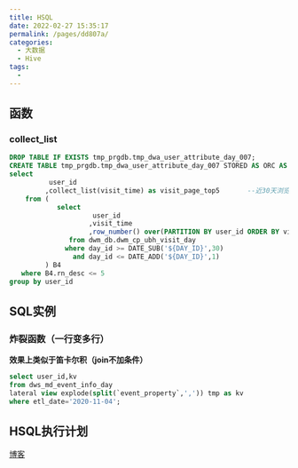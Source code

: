 ```yaml
---
title: HSQL
date: 2022-02-27 15:35:17
permalink: /pages/dd807a/
categories: 
  - 大数据
  - Hive
tags: 
  - 
---
```

## 函数

### collect_list

```sql
DROP TABLE IF EXISTS tmp_prgdb.tmp_dwa_user_attribute_day_007;
CREATE TABLE tmp_prgdb.tmp_dwa_user_attribute_day_007 STORED AS ORC AS
select
          user_id
         ,collect_list(visit_time) as visit_page_top5       --近30天浏览页面名称
    from (
            select
                     user_id
                    ,visit_time
                    ,row_number() over(PARTITION BY user_id ORDER BY visit_time desc) rn_desc
               from dwm_db.dwm_cp_ubh_visit_day
              where day_id >= DATE_SUB('${DAY_ID}',30)
                and day_id <= DATE_ADD('${DAY_ID}',1)
         ) B4
   where B4.rn_desc <= 5
group by user_id
```

## SQL实例

### 炸裂函数（一行变多行）

**效果上类似于笛卡尔积（join不加条件）**  

```sql
select user_id,kv 
from dws_md_event_info_day 
lateral view explode(split(`event_property`,',')) tmp as kv 
where etl_date='2020-11-04';
```

## HSQL执行计划

[博客](https://mp.weixin.qq.com/s/3483ib06DFQfhLFOZAv_jA)

